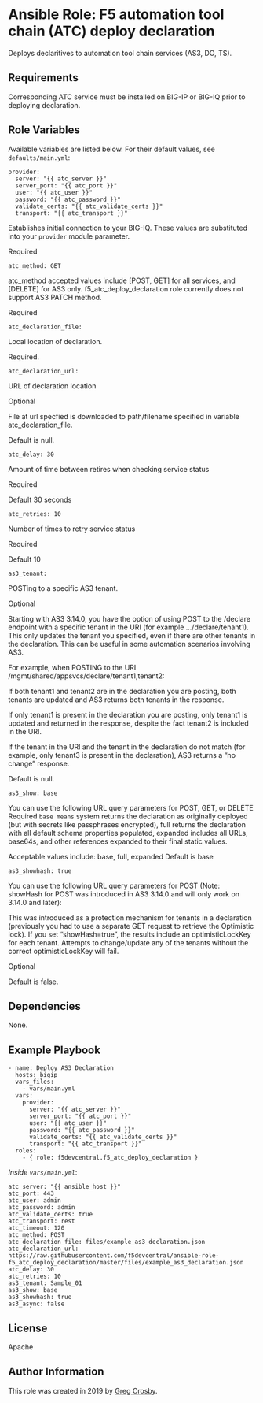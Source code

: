 # Ansible Role: F5 automation tool chain (ATC) deploy declaration

Deploys declaritives to automation tool chain services (AS3, DO, TS).

## Requirements

Corresponding ATC service must be installed on BIG-IP or BIG-IQ prior to deploying declaration.

## Role Variables

Available variables are listed below. For their default values, see `defaults/main.yml`:

    provider:
      server: "{{ atc_server }}"
      server_port: "{{ atc_port }}"
      user: "{{ atc_user }}"
      password: "{{ atc_password }}"
      validate_certs: "{{ atc_validate_certs }}"
      transport: "{{ atc_transport }}"

Establishes initial connection to your BIG-IQ. These values are substituted into
your ``provider`` module parameter.

Required

    atc_method: GET

atc_method accepted values include [POST, GET] for all services, and [DELETE] for AS3 only.
f5_atc_deploy_declaration role currently does not support AS3 PATCH method.

Required

    atc_declaration_file:

Local location of declaration.

Required.

    atc_declaration_url:

URL of declaration location

Optional

File at url specfied is downloaded to path/filename specified in variable atc_declaration_file.

Default is null.

    atc_delay: 30

Amount of time between retires when checking service status

Required

Default 30 seconds

    atc_retries: 10

Number of times to retry service status

Required

Default 10

    as3_tenant:

POSTing to a specific AS3 tenant.

Optional

Starting with AS3 3.14.0, you have the option of using POST to the /declare endpoint
with a specific tenant in the URI (for example …/declare/tenant1). This only updates
the tenant you specified, even if there are other tenants in the declaration. This
can be useful in some automation scenarios involving AS3.

For example, when POSTING to the URI /mgmt/shared/appsvcs/declare/tenant1,tenant2:

If both tenant1 and tenant2 are in the declaration you are posting, both tenants are
updated and AS3 returns both tenants in the response.

If only tenant1 is present in the declaration you are posting, only tenant1 is updated
and returned in the response, despite the fact tenant2 is included in the URI.

If the tenant in the URI and the tenant in the declaration do not match (for example, only
tenant3 is present in the declaration), AS3 returns a “no change” response.

Default is null.

    as3_show: base

You can use the following URL query parameters for POST, GET, or DELETE
Required
``base means`` system returns the declaration as originally deployed (but with secrets
like passphrases encrypted), full returns the declaration with all default schema
properties populated, expanded includes all URLs, base64s, and other references expanded
to their final static values.

Acceptable values include: base, full, expanded
Default is base

    as3_showhash: true

You can use the following URL query parameters for POST (Note: showHash for POST was
introduced in AS3 3.14.0 and will only work on 3.14.0 and later):

This was introduced as a protection mechanism for tenants in a declaration
(previously you had to use a separate GET request to retrieve the Optimistic lock).
If you set “showHash=true”, the results include an optimisticLockKey for each tenant.
Attempts to change/update any of the tenants without the correct optimisticLockKey will fail.

Optional

Default is false.



## Dependencies

None.

## Example Playbook

    - name: Deploy AS3 Declaration
      hosts: bigip
      vars_files:
        - vars/main.yml
      vars:
        provider:
          server: "{{ atc_server }}"
          server_port: "{{ atc_port }}"
          user: "{{ atc_user }}"
          password: "{{ atc_password }}"
          validate_certs: "{{ atc_validate_certs }}"
          transport: "{{ atc_transport }}"  
      roles:
        - { role: f5devcentral.f5_atc_deploy_declaration }

*Inside `vars/main.yml`*:

    atc_server: "{{ ansible_host }}"
    atc_port: 443
    atc_user: admin
    atc_password: admin
    atc_validate_certs: true
    atc_transport: rest
    atc_timeout: 120
    atc_method: POST
    atc_declaration_file: files/example_as3_declaration.json
    atc_declaration_url: https://raw.githubusercontent.com/f5devcentral/ansible-role-f5_atc_deploy_declaration/master/files/example_as3_declaration.json
    atc_delay: 30
    atc_retries: 10
    as3_tenant: Sample_01
    as3_show: base
    as3_showhash: true
    as3_async: false

## License

Apache

## Author Information

This role was created in 2019 by [Greg Crosby](https://github.com/crosbygw).<br>

